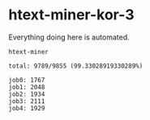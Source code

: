# htext-miner-kor-3

Everything doing here is automated.

```
htext-miner

total: 9789/9855 (99.33028919330289%)

job0: 1767
job1: 2048
job2: 1934
job3: 2111
job4: 1929
```